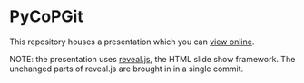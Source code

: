 # PyCoPGit

This repository houses a presentation which you can
[view online](http://tbnorth.github.io/PyCoPGit).

NOTE: the presentation uses [reveal.js](http://lab.hakim.se/reveal-js/),
the HTML slide show framework.  The unchanged parts of reveal.js are
brought in in a single commit.
